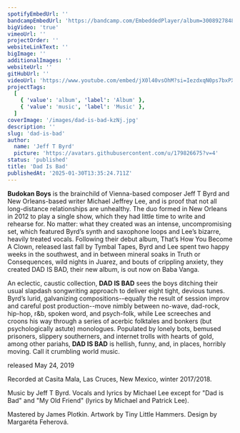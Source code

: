 ```yaml
---
spotifyEmbedUrl: ''
bandcampEmbedUrl: 'https://bandcamp.com/EmbeddedPlayer/album=3008927848/size=large/bgcol=ffffff/linkcol=0687f5/tracklist=false/transparent=true/'
bigVideo: 'true'
vimeoUrl: ''
projectOrder: ''
websiteLinkText: ''
bigImage: ''
additionalImages: ''
websiteUrl: ''
gitHubUrl: ''
videoUrl: 'https://www.youtube.com/embed/jX0l40vsOhM?si=IezdxqN0ps7bxPXe'
projectTags:
  [
    { 'value': 'album', 'label': 'Album' },
    { 'value': 'music', 'label': 'Music' },
  ]
coverImage: '/images/dad-is-bad-kzNj.jpg'
description: ''
slug: 'dad-is-bad'
author:
  name: 'Jeff T Byrd'
  picture: 'https://avatars.githubusercontent.com/u/179826675?v=4'
status: 'published'
title: 'Dad Is Bad'
publishedAt: '2025-01-30T13:35:24.711Z'
---
```


**Budokan Boys** is the brainchild of Vienna-based composer Jeff T Byrd and New Orleans-based writer Michael Jeffrey Lee, and is proof that not all long-distance relationships are unhealthy. The duo formed in New Orleans in 2012 to play a single show, which they had little time to write and rehearse for. No matter: what they created was an intense, uncompromising set, which featured Byrd’s synth and saxophone loops and Lee’s bizarre, heavily treated vocals. Following their debut album, That’s How You Become A Clown, released last fall by Tymbal Tapes, Byrd and Lee spent two happy weeks in the southwest, and in between mineral soaks in Truth or Consequences, wild nights in Juarez, and bouts of crippling anxiety, they created DAD IS BAD, their new album, is out now on Baba Vanga.

An eclectic, caustic collection, **DAD IS BAD** sees the boys ditching their usual slapdash songwriting approach to deliver eight tight, devious tunes. Byrd’s lurid, galvanizing compositions--equally the result of session improv and careful post production--move nimbly between no-wave, dad-rock, hip-hop, r&b, spoken word, and psych-folk, while Lee screeches and croons his way through a series of acerbic folktales and bonkers (but psychologically astute) monologues. Populated by lonely bots, bemused prisoners, slippery southerners, and internet trolls with hearts of gold, among other pariahs, **DAD IS BAD** is hellish, funny, and, in places, horribly moving. Call it crumbling world music.

released May 24, 2019

Recorded at Casita Mala, Las Cruces, New Mexico, winter 2017/2018.

Music by Jeff T Byrd. Vocals and lyrics by Michael Lee except for "Dad is Bad" and "My Old Friend" (lyrics by Michael and Patrick Lee).

Mastered by James Plotkin.
Artwork by Tiny Little Hammers.
Design by Margaréta Feherová.
